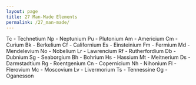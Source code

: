 ```yaml
---
layout: page
title: 27 Man-Made Elements
permalink: /27_man-made/
---
```


Tc - Technetium
Np - Neptunium
Pu - Plutonium
Am - Americium
Cm - Curium
Bk - Berkelium
Cf - Californium
Es - Einsteinium
Fm - Fermium
Md - Mendelevium
No - Nobelium
Lr - Lawrencium
Rf - Rutherfordium
Db - Dubnium
Sg - Seaborgium
Bh - Bohrium
Hs - Hassium
Mt - Meitnerium
Ds - Darmstadtium
Rg - Roentgenium
Cn - Copernicium
Nh - Nihonium
Fl - Flerovium
Mc - Moscovium
Lv - Livermorium
Ts - Tennessine
Og - Oganesson